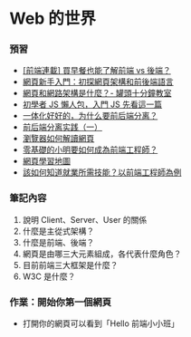 # Web 的世界

### 預習

-   [[前端連載] 買早餐也能了解前端 vs 後端？](https://noootown.wordpress.com/2016/03/23/frontend-backend-breakfast/)
-   [網頁新手入門：初探網頁架構和前後端語言](https://medium.com/appworks-school/%E7%B6%B2%E9%A0%81%E6%96%B0%E6%89%8B%E5%85%A5%E9%96%80-%E5%88%9D%E6%8E%A2%E7%B6%B2%E9%A0%81%E6%9E%B6%E6%A7%8B%E5%92%8C%E5%89%8D%E5%BE%8C%E7%AB%AF%E8%AA%9E%E8%A8%80-a88a5dc86ee3)
-   [網頁和網路架構是什麼？- 罐頭十分鐘教室](https://medium.com/@guantou/1-%E7%B6%B2%E9%A0%81%E5%92%8C%E7%B6%B2%E8%B7%AF%E6%9E%B6%E6%A7%8B%E6%98%AF%E4%BB%80%E9%BA%BC-%E7%BD%90%E9%A0%AD%E5%8D%81%E5%88%86%E9%90%98%E6%95%99%E5%AE%A4-cf85e8944639)
-   [初學者 JS 懶人包，入門 JS 先看這一篇](http://blog.jsdc.tw/2016/08/21/jsdc2016-beginner-pack)
-   [一体化好好的，为什么要前后端分离？](http://developer.51cto.com/art/201801/563858.htm)
-   [前后端分离实践（一）](https://segmentfault.com/a/1190000009329474?_ea=2038402)
-   [瀏覽器如何解讀網頁](https://ithelp.ithome.com.tw/articles/10202784?sc=iThelpR)
-   [零基礎的小明要如何成為前端工程師？](https://medium.com/hulis-blog/frontend-engineer-guide-297821512f4e)
-   [網頁學習地圖](http://www.runoob.com/w3cnote/web-developer-learn-path.html)
-   [該如何知道就業所需技能？以前端工程師為例](https://medium.com/hulis-blog/guide-for-getting-frontend-engineer-job-e73e04c2bec4)

### 筆記內容

1. 說明 Client、Server、User 的關係
2. 什麼是主從式架構？
3. 什麼是前端、後端？
4. 網頁是由哪三大元素組成，各代表什麼角色？
5. 目前前端三大框架是什麼？
6. W3C 是什麼？

### 作業：開始你第一個網頁

-   打開你的網頁可以看到「Hello 前端小小班」

